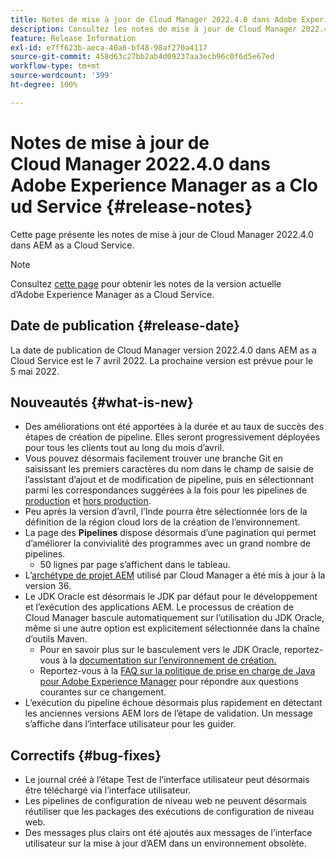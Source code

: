 ```yaml
---
title: Notes de mise à jour de Cloud Manager 2022.4.0 dans Adobe Experience Manager as a Cloud Service
description: Consultez les notes de mise à jour de Cloud Manager 2022.4.0 dans AEM as a Cloud Service.
feature: Release Information
exl-id: e7ff623b-aeca-40a6-bf48-98af270a4117
source-git-commit: 458d63c27bb2ab4d09237aa3ecb96c0f6d5e67ed
workflow-type: tm+mt
source-wordcount: '399'
ht-degree: 100%

---
```


# Notes de mise à jour de Cloud Manager 2022.4.0 dans Adobe Experience Manager as a Cloud Service {#release-notes}

Cette page présente les notes de mise à jour de Cloud Manager 2022.4.0 dans AEM as a Cloud Service.

>[!NOTE]
>
>Consultez [cette page](/help/release-notes/release-notes-cloud/release-notes-current.md) pour obtenir les notes de la version actuelle d’Adobe Experience Manager as a Cloud Service.

## Date de publication {#release-date}

La date de publication de Cloud Manager version 2022.4.0 dans AEM as a Cloud Service est le 7 avril 2022. La prochaine version est prévue pour le 5 mai 2022.

## Nouveautés {#what-is-new}

* Des améliorations ont été apportées à la durée et au taux de succès des étapes de création de pipeline. Elles seront progressivement déployées pour tous les clients tout au long du mois d’avril.
* Vous pouvez désormais facilement trouver une branche Git en saisissant les premiers caractères du nom dans le champ de saisie de l’assistant d’ajout et de modification de pipeline, puis en sélectionnant parmi les correspondances suggérées à la fois pour les pipelines de [production](/help/implementing/cloud-manager/configuring-pipelines/configuring-production-pipelines.md) et [hors production](/help/implementing/cloud-manager/configuring-pipelines/configuring-non-production-pipelines.md).
* Peu après la version d’avril, l’Inde pourra être sélectionnée lors de la définition de la région cloud lors de la création de l’environnement.
* La page des **Pipelines** dispose désormais d’une pagination qui permet d’améliorer la convivialité des programmes avec un grand nombre de pipelines.
   * 50 lignes par page s’affichent dans le tableau.
* L’[archétype de projet AEM](https://experienceleague.adobe.com/docs/experience-manager-core-components/using/developing/archetype/overview.html?lang=fr) utilisé par Cloud Manager a été mis à jour à la version 36.
* Le JDK Oracle est désormais le JDK par défaut pour le développement et l’exécution des applications AEM. Le processus de création de Cloud Manager bascule automatiquement sur l’utilisation du JDK Oracle, même si une autre option est explicitement sélectionnée dans la chaîne d’outils Maven.
   * Pour en savoir plus sur le basculement vers le JDK Oracle, reportez-vous à la [documentation sur l’environnement de création.](/help/implementing/cloud-manager/getting-access-to-aem-in-cloud/build-environment-details.md#using-java-support)
   * Reportez-vous à la [FAQ sur la politique de prise en charge de Java pour Adobe Experience Manager](https://experienceleague.adobe.com/docs/experience-manager-65/assets/Java_Policy_for_Adobe_Experience_Manager.pdf) pour répondre aux questions courantes sur ce changement.
* L’exécution du pipeline échoue désormais plus rapidement en détectant les anciennes versions AEM lors de l’étape de validation. Un message s’affiche dans l’interface utilisateur pour les guider.

## Correctifs {#bug-fixes}

* Le journal créé à l’étape Test de l’interface utilisateur peut désormais être téléchargé via l’interface utilisateur.
* Les pipelines de configuration de niveau web ne peuvent désormais réutiliser que les packages des exécutions de configuration de niveau web.
* Des messages plus clairs ont été ajoutés aux messages de l’interface utilisateur sur la mise à jour d’AEM dans un environnement obsolète.
